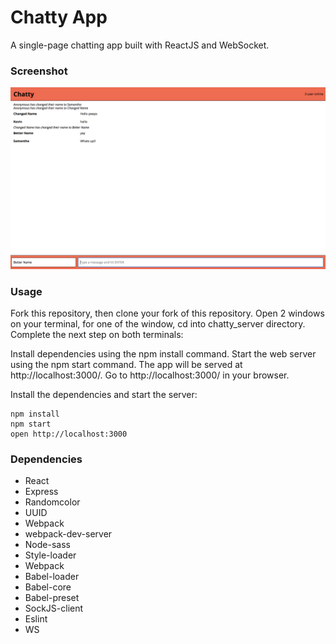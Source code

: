 Chatty App
=====================

A single-page chatting app built with ReactJS and WebSocket.

### Screenshot

!["Screenshot from chatty app"](https://github.com/thoumc/Chatty/blob/master/build/Chatty-app-screenshot.png)

### Usage

Fork this repository, then clone your fork of this repository. Open 2 windows on your terminal, for one of the window, cd into chatty_server directory. Complete the next step on both terminals:

Install dependencies using the npm install command.
Start the web server using the npm start command. The app will be served at http://localhost:3000/.
Go to http://localhost:3000/ in your browser.


Install the dependencies and start the server:

```
npm install
npm start
open http://localhost:3000
```

### Dependencies

* React
* Express
* Randomcolor
* UUID
* Webpack
* webpack-dev-server
* Node-sass
* Style-loader
* Webpack
* Babel-loader
* Babel-core
* Babel-preset
* SockJS-client
* Eslint
* WS



